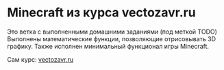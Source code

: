 # Minecraft из курса vectozavr.ru

Это ветка с выполненными домашними заданиями (под меткой TODO)
Выполнены математические функции, позволяющие отрисовывать 3D графику. Также исполнен минимальный функционал игры Minecraft.

Сам курс: [vectozavr.ru](https://vectozavr.ru)
